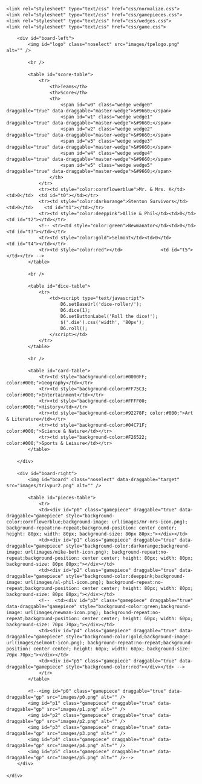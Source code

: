 <!DOCTYPE html>
<html lang="en">
<head>
    <meta charset="UTF-8">
    <title>Expendables Trivial Pursuit</title>

    <link rel="stylesheet" type="text/css" href="css/normalize.css">
    <link rel="stylesheet" type="text/css" href="css/gamepieces.css">
    <link rel="stylesheet" type="text/css" href="css/wedges.css">
    <link rel="stylesheet" type="text/css" href="css/game.css">

</head>
<body>
  <div id="window-container">
    <div id="game-container">

        <div id="board-left">
            <img id="logo" class="noselect" src="images/tpelogo.png" alt="" />

            <br />

            <table id="score-table">
                <tr>
                    <th>Teams</th>
                    <th>Score</th>
                    <th>
                        <span id="w0" class="wedge wedge0" draggable="true" data-draggable="master-wedge">&#9660;</span>
                        <span id="w1" class="wedge wedge1" draggable="true" data-draggable="master-wedge">&#9660;</span>
                        <span id="w2" class="wedge wedge2" draggable="true" data-draggable="master-wedge">&#9660;</span>
                        <span id="w3" class="wedge wedge3" draggable="true" data-draggable="master-wedge">&#9660;</span>
                        <span id="w4" class="wedge wedge4" draggable="true" data-draggable="master-wedge">&#9660;</span>
                        <span id="w5" class="wedge wedge5" draggable="true" data-draggable="master-wedge">&#9660;</span>
                    </th>
                </tr>
                <tr><td style="color:cornflowerblue">Mr. & Mrs. K</td><td>0</td>  <td id="t0"></td></tr>
                <tr><td style="color:darkorange">Stenton Survivors</td><td>0</td>    <td id="t1"></td></tr>
                <tr><td style="color:deeppink">Allie & Phil</td><td>0</td>        <td id="t2"></td></tr>
                <!-- <tr><td style="color:green">Newmanator</td><td>0</td>          <td id="t3"></td></tr>
                <tr><td style="color:gold">Selmont</td><td>0</td>          <td id="t4"></td></tr>
                <tr><td style="color:red"></td>              <td id="t5"></td></tr> -->
            </table>

            <br />

            <table id="dice-table">
                <tr>
                    <td><script type="text/javascript">
                        D6.setBaseUrl('dice-roller/');
                        D6.dice(1);
                        D6.setButtonLabel('Roll the dice!');
                        $('.die').css('width', '80px');
                        D6.roll();
                    </script></td>
                </tr>
            </table>

            <br />

            <table id="card-table">
                <tr><td style="background-color:#0000FF; color:#000;">Geography</td></tr>
                <tr><td style="background-color:#FF75C3; color:#000;">Entertainment</td></tr>
                <tr><td style="background-color:#FFFF00; color:#000;">History</td></tr>
                <tr><td style="background-color:#92278F; color:#000;">Art & Literature</td></tr>
                <tr><td style="background-color:#04C71F; color:#000;">Science & Nature</td></tr>
                <tr><td style="background-color:#F26522; color:#000;">Sports & Leisure</td></tr>
            </table>

        </div>

        <div id="board-right">
            <img id="board" class="noselect" data-draggable="target" src="images/trivpur2.png" alt="" />

            <table id="pieces-table">
                <tr>
                <td><div id="p0" class="gamepiece" draggable="true" data-draggable="gamepiece" style="background-color:cornflowerblue;background-image: url(images/mr-mrs-icon.png); background-repeat:no-repeat;background-position: center center; height: 80px; width: 80px; background-size: 80px 80px;"></div></td>
                <td><div id="p1" class="gamepiece" draggable="true" data-draggable="gamepiece" style="background-color:darkorange;background-image: url(images/mike-beth-icon.png); background-repeat:no-repeat;background-position: center center; height: 80px; width: 80px; background-size: 80px 80px;"></div></td>
                <td><div id="p2" class="gamepiece" draggable="true" data-draggable="gamepiece" style="background-color:deeppink;background-image: url(images/al-phil-icon.png); background-repeat:no-repeat;background-position: center center; height: 80px; width: 80px; background-size: 80px 80px;"></div></td>
                <!--  <td><div id="p3" class="gamepiece" draggable="true" data-draggable="gamepiece" style="background-color:green;background-image: url(images/newman-icon.png); background-repeat:no-repeat;background-position: center center; height: 60px; width: 60px; background-size: 70px 70px;"></div></td>
                <td><div id="p4" class="gamepiece" draggable="true" data-draggable="gamepiece" style="background-color:gold;background-image: url(images/selmont-icon.png); background-repeat:no-repeat;background-position: center center; height: 60px; width: 60px; background-size: 70px 70px;"></div></td>
                <td><div id="p5" class="gamepiece" draggable="true" data-draggable="gamepiece" style="background-color:red"></div></td> -->
                </tr>
            </table>

            <!--<img id="p0" class="gamepiece" draggable="true" data-draggable="gp" src="images/p0.png" alt="" />
            <img id="p1" class="gamepiece" draggable="true" data-draggable="gp" src="images/p1.png" alt="" />
            <img id="p2" class="gamepiece" draggable="true" data-draggable="gp" src="images/p2.png" alt="" />
            <img id="p3" class="gamepiece" draggable="true" data-draggable="gp" src="images/p3.png" alt="" />
            <img id="p4" class="gamepiece" draggable="true" data-draggable="gp" src="images/p4.png" alt="" />
            <img id="p5" class="gamepiece" draggable="true" data-draggable="gp" src="images/p5.png" alt="" />-->
        </div>

    </div>
  </div>

  <script type="text/javascript" src="scripts/jquery-2.1.4.min.js"></script>
  <script type="text/javascript" src="scripts/gamescripts.js"></script>
  <script type='text/javascript' src='dice-roller/d6.js'></script>

</body>
</html>
